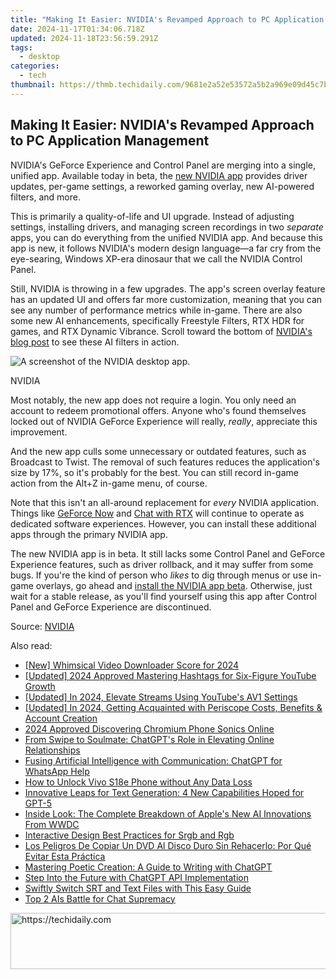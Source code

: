 ```yaml
---
title: "Making It Easier: NVIDIA's Revamped Approach to PC Application Management"
date: 2024-11-17T01:34:06.718Z
updated: 2024-11-18T23:56:59.291Z
tags:
  - desktop
categories:
  - tech
thumbnail: https://thmb.techidaily.com/9681e2a52e53572a5b2a969e09d45c7b049caa711109cfbd8cfddd28b50dfbe3.jpg
---
```


## Making It Easier: NVIDIA's Revamped Approach to PC Application Management

NVIDIA's GeForce Experience and Control Panel are merging into a single, unified app. Available today in beta, the [new NVIDIA app](https://www.nvidia.com/en-us/software/nvidia-app/) provides driver updates, per-game settings, a reworked gaming overlay, new AI-powered filters, and more.

 This is primarily a quality-of-life and UI upgrade. Instead of adjusting settings, installing drivers, and managing screen recordings in two _separate_ apps, you can do everything from the unified NVIDIA app. And because this app is new, it follows NVIDIA's modern design language—a far cry from the eye-searing, Windows XP-era dinosaur that we call the NVIDIA Control Panel.

 Still, NVIDIA is throwing in a few upgrades. The app's screen overlay feature has an updated UI and offers far more customization, meaning that you can see any number of performance metrics while in-game. There are also some new AI enhancements, specifically Freestyle Filters, RTX HDR for games, and RTX Dynamic Vibrance. Scroll toward the bottom of [NVIDIA's blog post](https://www.nvidia.com/en-us/geforce/news/nvidia-app-beta-download/) to see these AI filters in action.

![A screenshot of the NVIDIA desktop app.](https://static1.howtogeekimages.com/wordpress/wp-content/uploads/2024/02/25.jpg) 

NVIDIA

 Most notably, the new app does not require a login. You only need an account to redeem promotional offers. Anyone who's found themselves locked out of NVIDIA GeForce Experience will really, _really_, appreciate this improvement.

 And the new app culls some unnecessary or outdated features, such as Broadcast to Twist. The removal of such features reduces the application's size by 17%, so it's probably for the best. You can still record in-game action from the Alt+Z in-game menu, of course.

 Note that this isn't an all-around replacement for _every_ NVIDIA application. Things like [GeForce Now](https://instagram-video-recordings.techidaily.com/new-instagram-showcase-video-reversal-techniques-for-2024/) and [Chat with RTX](https://android-unlock.techidaily.com/how-to-track-imei-number-of-sony-through-google-earth-by-drfone-android/) will continue to operate as dedicated software experiences. However, you can install these additional apps through the primary NVIDIA app.

 The new NVIDIA app is in beta. It still lacks some Control Panel and GeForce Experience features, such as driver rollback, and it may suffer from some bugs. If you're the kind of person who _likes_ to dig through menus or use in-game overlays, go ahead and [install the NVIDIA app beta](https://www.nvidia.com/en-us/software/nvidia-app/). Otherwise, just wait for a stable release, as you'll find yourself using this app after Control Panel and GeForce Experience are discontinued.

 Source: [NVIDIA](https://www.nvidia.com/en-us/geforce/news/nvidia-app-beta-download/)

<ins class="adsbygoogle"
     style="display:block"
     data-ad-format="autorelaxed"
     data-ad-client="ca-pub-7571918770474297"
     data-ad-slot="1223367746"></ins>

<ins class="adsbygoogle"
     style="display:block"
     data-ad-client="ca-pub-7571918770474297"
     data-ad-slot="8358498916"
     data-ad-format="auto"
     data-full-width-responsive="true"></ins>

<span class="atpl-alsoreadstyle">Also read:</span>
<div><ul>
<li><a href="https://fox-hovers.techidaily.com/new-whimsical-video-downloader-score-for-2024/"><u>[New] Whimsical Video Downloader Score for 2024</u></a></li>
<li><a href="https://youtube-lab.techidaily.com/ed-2024-approved-mastering-hashtags-for-six-figure-youtube-growth/"><u>[Updated] 2024 Approved Mastering Hashtags for Six-Figure YouTube Growth</u></a></li>
<li><a href="https://youtube-blog.techidaily.com/ed-in-2024-elevate-streams-using-youtubes-av1-settings/"><u>[Updated] In 2024, Elevate Streams Using YouTube's AV1 Settings</u></a></li>
<li><a href="https://fox-hovers.techidaily.com/updated-in-2024-getting-acquainted-with-periscope-costs-benefits-and-account-creation/"><u>[Updated] In 2024, Getting Acquainted with Periscope Costs, Benefits & Account Creation</u></a></li>
<li><a href="https://vp-tips.techidaily.com/2024-approved-discovering-chromium-phone-sonics-online/"><u>2024 Approved Discovering Chromium Phone Sonics Online</u></a></li>
<li><a href="https://tech-haven.techidaily.com/from-swipe-to-soulmate-chatgpts-role-in-elevating-online-relationships/"><u>From Swipe to Soulmate: ChatGPT's Role in Elevating Online Relationships</u></a></li>
<li><a href="https://tech-haven.techidaily.com/fusing-artificial-intelligence-with-communication-chatgpt-for-whatsapp-help/"><u>Fusing Artificial Intelligence with Communication: ChatGPT for WhatsApp Help</u></a></li>
<li><a href="https://unlock-android.techidaily.com/how-to-unlock-vivo-s18e-phone-without-any-data-loss-by-drfone-android/"><u>How to Unlock Vivo S18e Phone without Any Data Loss</u></a></li>
<li><a href="https://tech-haven.techidaily.com/innovative-leaps-for-text-generation-4-new-capabilities-hoped-for-gpt-5/"><u>Innovative Leaps for Text Generation: 4 New Capabilities Hoped for GPT-5</u></a></li>
<li><a href="https://tech-haven.techidaily.com/inside-look-the-complete-breakdown-of-apples-new-ai-innovations-from-wwdc/"><u>Inside Look: The Complete Breakdown of Apple's New AI Innovations From WWDC</u></a></li>
<li><a href="https://article-knowledge.techidaily.com/interactive-design-best-practices-for-srgb-and-rgb/"><u>Interactive Design Best Practices for Srgb and Rgb</u></a></li>
<li><a href="https://techtrends.techidaily.com/los-peligros-de-copiar-un-dvd-al-disco-duro-sin-rehacerlo-por-que-evitar-esta-practica/"><u>Los Peligros De Copiar Un DVD Al Disco Duro Sin Rehacerlo: Por Qué Evitar Esta Práctica</u></a></li>
<li><a href="https://tech-haven.techidaily.com/mastering-poetic-creation-a-guide-to-writing-with-chatgpt/"><u>Mastering Poetic Creation: A Guide to Writing with ChatGPT</u></a></li>
<li><a href="https://tech-haven.techidaily.com/step-into-the-future-with-chatgpt-api-implementation/"><u>Step Into the Future with ChatGPT API Implementation</u></a></li>
<li><a href="https://extra-lessons.techidaily.com/swiftly-switch-srt-and-text-files-with-this-easy-guide/"><u>Swiftly Switch SRT and Text Files with This Easy Guide</u></a></li>
<li><a href="https://tech-haven.techidaily.com/top-2-ais-battle-for-chat-supremacy/"><u>Top 2 AIs Battle for Chat Supremacy</u></a></li>
</ul></div>

<!-- affiliate ads begin -->
<a href="https://ephamedtechinc.pxf.io/c/5597632/2130528/26400" target="_top" id="2130528">
  <img src="//a.impactradius-go.com/display-ad/26400-2130528" border="0" alt="https://techidaily.com" width="728" height="90"/>
</a>
<img height="0" width="0" src="https://ephamedtechinc.pxf.io/i/5597632/2130528/26400" style="position:absolute;visibility:hidden;" border="0" />
<!-- affiliate ads end -->

